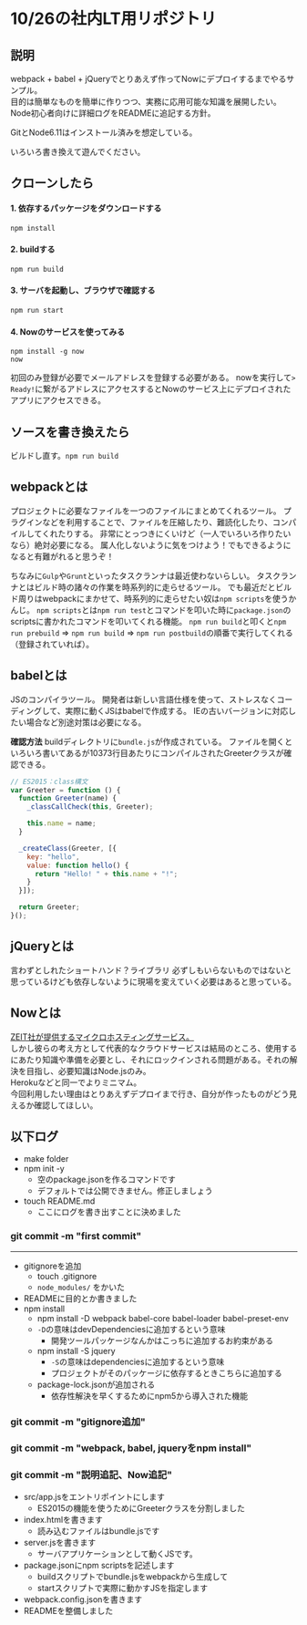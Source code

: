 # 10/26の社内LT用リポジトリ

## 説明
webpack + babel + jQueryでとりあえず作ってNowにデプロイするまでやるサンプル。  
目的は簡単なものを簡単に作りつつ、実務に応用可能な知識を展開したい。  
Node初心者向けに詳細ログをREADMEに追記する方針。

GitとNode6.11はインストール済みを想定している。

いろいろ書き換えて遊んでください。

## クローンしたら

#### 1. 依存するパッケージをダウンロードする
`npm install`

#### 2. buildする
`npm run build`

#### 3. サーバを起動し、ブラウザで確認する
`npm run start`

#### 4. Nowのサービスを使ってみる
```
npm install -g now
now
```
初回のみ登録が必要でメールアドレスを登録する必要がある。
nowを実行して`> Ready!`に繋がるアドレスにアクセスするとNowのサービス上にデプロイされたアプリにアクセスできる。

## ソースを書き換えたら
ビルドし直す。`npm run build`

## webpackとは
プロジェクトに必要なファイルを一つのファイルにまとめてくれるツール。
プラグインなどを利用することで、ファイルを圧縮したり、難読化したり、コンパイルしてくれたりする。
非常にとっつきにくいけど（一人でいろいろ作りたいなら）絶対必要になる。
属人化しないように気をつけよう！でもできるようになると有難がれると思うぞ！

ちなみに`Gulp`や`Grunt`といったタスクランナは最近使わないらしい。
タスクランナとはビルド時の諸々の作業を時系列的に走らせるツール。
でも最近だとビルド周りはwebpackにまかせて、時系列的に走らせたい奴は`npm scripts`を使うかんじ。
`npm scripts`とは`npm run test`とコマンドを叩いた時に`package.json`のscriptsに書かれたコマンドを叩いてくれる機能。
`npm run build`と叩くと`npm run prebuild` => `npm run build` => `npm run postbuild`の順番で実行してくれる（登録されていれば）。

## babelとは
JSのコンパイラツール。
開発者は新しい言語仕様を使って、ストレスなくコーディングして、実際に動くJSはbabelで作成する。
IEの古いバージョンに対応したい場合など別途対策は必要になる。

**確認方法**
buildディレクトリに`bundle.js`が作成されている。
ファイルを開くといろいろ書いてあるが10373行目あたりにコンパイルされたGreeterクラスが確認できる。

```js
// ES2015：class構文
var Greeter = function () {
  function Greeter(name) {
    _classCallCheck(this, Greeter);

    this.name = name;
  }

  _createClass(Greeter, [{
    key: "hello",
    value: function hello() {
      return "Hello! " + this.name + "!";
    }
  }]);

  return Greeter;
}();
```

## jQueryとは
言わずとしれたショートハンド？ライブラリ
必ずしもいらないものではないと思っているけども依存しないように現場を変えていく必要はあると思っている。


## Nowとは
[ZEIT社が提供するマイクロホスティングサービス。](https://zeit.co/now#frequently-asked-questions)  
しかし彼らの考え方として代表的なクラウドサービスは結局のところ、使用するにあたり知識や準備を必要とし、それにロックインされる問題がある。それの解決を目指し、必要知識はNode.jsのみ。  
Herokuなどと同一でよりミニマム。  
今回利用したい理由はとりあえずデプロイまで行き、自分が作ったものがどう見えるか確認してほしい。

## 以下ログ

* make folder
* npm init -y
  * 空のpackage.jsonを作るコマンドです
  * デフォルトでは公開できません。修正しましょう
* touch README.md
  * ここにログを書き出すことに決めました

### git commit -m "first commit"
___

* gitignoreを追加
  * touch .gitignore
  * `node_modules/` をかいた
* READMEに目的とか書きました
* npm install
  * npm install -D webpack babel-core babel-loader babel-preset-env
  * `-D`の意味はdevDependenciesに追加するという意味
    * 開発ツールパッケージなんかはこっちに追加するお約束がある
  * npm install -S jquery
    * `-S`の意味はdependenciesに追加するという意味
    * プロジェクトがそのパッケージに依存するときこちらに追加する
  * package-lock.jsonが追加される
    * 依存性解決を早くするためにnpm5から導入された機能

### git commit -m "gitignore追加"
### git commit -m "webpack, babel, jqueryをnpm install"
### git commit -m "説明追記、Now追記"

* src/app.jsをエントリポイントにします
  * ES2015の機能を使うためにGreeterクラスを分割しました
* index.htmlを書きます
  * 読み込むファイルはbundle.jsです
* server.jsを書きます
  * サーバアプリケーションとして動くJSです。
* package.jsonにnpm scriptsを記述します
  * buildスクリプトでbundle.jsをwebpackから生成して
  * startスクリプトで実際に動かすJSを指定します
* webpack.config.jsonを書きます
* READMEを整備しました


